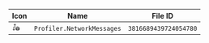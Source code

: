 | Icon | Name | File ID |
| ---  | ---  | ---     |
| ![](Profiler.NetworkMessages.png) | `Profiler.NetworkMessages` | `3816689439724054780` |
